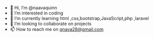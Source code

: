 - 👋 Hi, I’m @naavaquinn
- 👀 I’m interested in coding 
- 🌱 I’m currently learning html ,css,bootstrap,JavaScript,php ,laravel 
- 💞️ I’m looking to collaborate on projects
- 📫 How to reach me on qnava28@gmail.com

<!---
naavaquinn/naavaquinn is a ✨ special ✨ repository because its `README.md` (this file) appears on your GitHub profile.
You can click the Preview link to take a look at your changes.
--->
